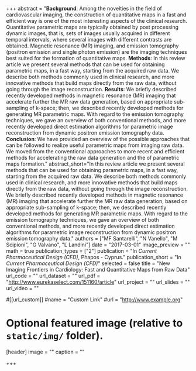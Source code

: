 +++
abstract = "**Background**: Among the novelties in the field of cardiovascular imaging, the construction of quantitative maps in a fast and efficient way is one of the most interesting aspects of the clinical research. Quantitative parametric maps are typically obtained by post processing dynamic images, that is, sets of images usually acquired in different temporal intervals, where several images with different contrasts are obtained. Magnetic resonance (MR) imaging, and emission tomography (positron emission and single photon emission) are the imaging techniques best suited for the formation of quantitative maps. **Methods**: In this review article we present several methods that can be used for obtaining parametric maps, in a fast way, starting from the acquired raw data. We describe both methods commonly used in clinical research, and more innovative methods that build maps directly from the raw data, without going through the image reconstruction. **Results**: We briefly described recently developed methods in magnetic resonance (MR) imaging that accelerate further the MR raw data generation, based on appropriate sub-sampling of k-space; then, we described recently developed methods for generating MR parametric maps. With regard to the emission tomography techniques, we gave an overview of both conventional methods, and more recently developed direct estimation algorithms for parametric image reconstruction from dynamic positron emission tomography data. **Conclusion**: We have provided an overview of the possible approaches that can be followed to realize useful parametric maps from imaging raw data. We moved from the conventional approaches to more recent and efficient methods for accelerating the raw data generation and the of parametric maps formation."
abstract_short="In this review article we present several methods that can be used for obtaining parametric maps, in a fast way, starting from the acquired raw data. We describe both methods commonly used in clinical research, and more innovative methods that build maps directly from the raw data, without going through the image reconstruction. We briefly described recently developed methods in magnetic resonance (MR) imaging that accelerate further the MR raw data generation, based on appropriate sub-sampling of k-space; then, we described recently developed methods for generating MR parametric maps. With regard to the emission tomography techniques, we gave an overview of both conventional methods, and more recently developed direct estimation algorithms for parametric image reconstruction from dynamic positron emission tomography data."
authors = ["MF Santarelli", "N Vanello", "M Scipioni", "G Valvano", "L Landini"]
date = "2017-03-01"
image_preview = ""
math = true
publication_types = ["2"]
publication = "In *Current Pharmaceutical Design (CFD)*, Phapos - Cyprus."
publication_short = "In *Current Pharmaceutical Design (CFD)*"
selected = false
title = "New Imaging Frontiers in Cardiology: Fast and Quantitative Maps from Raw Data"
url_code = ""
url_dataset = ""
url_pdf = "http://www.eurekaselect.com/151160/article"
url_project = ""
url_slides = ""
url_video = ""

#[[url_custom]]
#name = "Custom Link"
#url = "http://www.example.org"

# Optional featured image (relative to `static/img/` folder).
[header]
image = ""
caption = ""

+++
